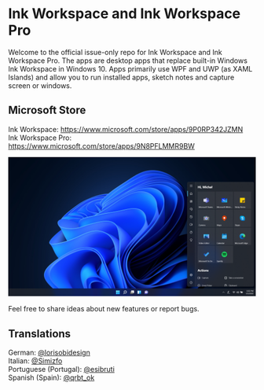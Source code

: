 # Ink Workspace and Ink Workspace Pro

Welcome to the official issue-only repo for Ink Workspace and Ink Workspace Pro. The apps are desktop apps that replace built-in Windows Ink Workspace in Windows 10. Apps primarily use WPF and UWP (as XAML Islands) and allow you to run installed apps, sketch notes and capture screen or windows.

## Microsoft Store ##
Ink Workspace: https://www.microsoft.com/store/apps/9P0RP342JZMN  
Ink Workspace Pro: https://www.microsoft.com/store/apps/9N8PFLMMR9BW

![](images/InkWorkspaceHero.png)  

Feel free to share ideas about new features or report bugs.

## Translations
German: [@lorisobidesign](https://twitter.com/lorisobidesign)  
Italian: [@Simizfo](https://twitter.com/Simizfo)  
Portuguese (Portugal): [@esibruti](https://twitter.com/esibruti)  
Spanish (Spain): [@qrbt_ok](https://twitter.com/qrbt_ok)